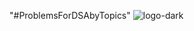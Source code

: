 "#ProblemsForDSAbyTopics"
![logo-dark](https://github.com/keliumJU/ProblemsForDSAbyTopics/assets/48634254/f955aa4e-7cae-4e43-ae1a-69ce2f08250d)
